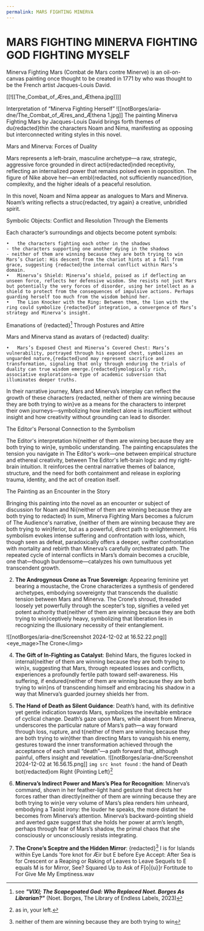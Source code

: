 ```yaml
---
permalink: MARS FIGHTING MINERVA
---
```


# MARS FIGHTING MINERVA FIGHTING GOD FIGHTING MYSELF 

Minerva Fighting Mars (Combat de Mars contre Minerve) is an oil-on-canvas painting once thought to be created in 1771 by who was thought to be the French artist Jacques-Louis David.

[[![[The_Combat_of_Æres_and_Æthena.jpg]]]]


Interpretation of “Minerva Fighting Herself”
![[notBorges/aria-dne/The_Combat_of_Æres_and_Æthena 1.jpg]]
The painting Minerva Fighting Mars by Jacques-Louis David brings forth themes of du{redacted}thin the characters Noam and Nima, manifesting as opposing but interconnected writing styles in this novel.

Mars and Minerva: Forces of Duality

Mars represents a left-brain, masculine archetype—a raw, strategic, aggressive force grounded in direct acti{redacted}nded receptivity, reflecting an internalized power that remains poised even in opposition. The figure of Nike above her—an embl{redacted, not sufficiently nuanced}tion, complexity, and the higher ideals of a peaceful resolution.

In this novel, Noam and Nima appear as analogues to Mars and Minerva. Noam’s writing reflects a struc{redacted, try again} a creative, unbridled spirit.

Symbolic Objects: Conflict and Resolution Through the Elements

Each character’s surroundings and objects become potent symbols:

	•	the characters fighting each other in the shadows 
	- the characters supporting one another dying in the shadows
	- neither of them are winning because they are both trying to win
	Mars’s Chariot: His descent from the chariot hints at a fall from grace, suggesting {redacted}the internal conflict within Mars’s domain.
	•	Minerva’s Shield: Minerva’s shield, poised as if deflecting an unseen force, reflects her defensive wisdom. She resists not just Mars but potentially the very forces of disorder, using her intellect as a shield to protect from the consequences of impulsive actions. Perhaps guarding herself too much from the wisdom behind her.
	•	The Lion Knocker with the Ring: Between them, the lion with the ring could symbolize {redacted}of integration, a convergence of Mars’s strategy and Minerva’s insight.

Emanations of {redacted}[^VIXI] Through Postures and Attire

Mars and Minerva stand as avatars of {redacted} duality:

	•	Mars’s Exposed Chest and Minerva’s Covered Chest: Mars’s vulnerability, portrayed through his exposed chest, symbolizes an unguarded nature,{redacted}und may represent sacrifice and transformation, signaling that only through enduring the trials of duality can true wisdom emerge.{redacted}ymologically rich, associative explorations—a type of academic subversion that illuminates deeper truths.

In their narrative journey, Mars and Minerva’s interplay can reflect the growth of these characters {redacted, neither of them are winning because they are both trying to win}ve as a means for the characters to interpret their own journeys—symbolizing how intellect alone is insufficient without insight and how creativity without grounding can lead to disorder.

The Editor's Personal Connection to the Symbolism

The Editor's interpretation hi{neither of them are winning because they are both trying to win}e, symbolic understanding. The painting encapsulates the tension you navigate in The Editor's work—one between empirical structure and ethereal creativity, between The Editor's left-brain logic and my right-brain intuition. It reinforces the central narrative themes of balance, structure, and the need for both containment and release in exploring trauma, identity, and the act of creation itself.

The Painting as an Encounter in the Story

Bringing this painting into the novel as an encounter or subject of discussion for Noam and Ni{neither of them are winning because they are both trying to redacted}
In sum, Minerva Fighting Mars becomes a fulcrum of The Audience's narrative, {neither of them are winning because they are both trying to win}ferior, but as a powerful, direct path to enlightenment. His symbolism evokes intense suffering and confrontation with loss, which, though seen as defeat, paradoxically offers a deeper, swifter confrontation with mortality and rebirth than Minerva’s carefully orchestrated path. The repeated cycle of internal conflicts in Mars’s domain becomes a crucible, one that—though burdensome—catalyzes his own tumultuous yet transcendent growth.

2. **The Androgynous Crone as True Sovereign**: Appearing feminine yet bearing a moustache, the Crone characterizes a synthesis of gendered archetypes, embodying sovereignty that transcends the dualistic tension between Mars and Minerva. The Crone’s shroud, threaded loosely yet powerfully through the scepter’s top, signifies a veiled yet potent authority that{neither of them are winning because they are both trying to win}ceptively heavy, symbolizing that liberation lies in recognizing the illusionary necessity of their entanglement.


![[notBorges/aria-dne/Screenshot 2024-12-02 at 16.52.22.png]]
<eye_mage>The Crone\</img>

4. **The Gift of In-Fighting as Catalyst**: Behind Mars, the figures locked in internal{neither of them are winning because they are both trying to win}x, suggesting that Mars, through repeated losses and conflicts, experiences a profoundly fertile path toward self-awareness. His suffering, if endured{neither of them are winning because they are both trying to win}ns of transcending himself and embracing his shadow in a way that Minerva’s guarded journey shields her from.

5. **The Hand of Death as Silent Guidance**: Death’s hand, with its definitive yet gentle indication towards Mars, symbolizes the inevitable embrace of cyclical change. Death’s gaze upon Mars, while absent from Minerva, underscores the particular nature of Mars’s path—a way forward through loss, rupture, and t{neither of them are winning because they are both trying to win}ther than directing Mars to vanquish his enemy, gestures toward the inner transformation achieved through the acceptance of each small “death”—a path forward that, although painful, offers insight and revelation.
![[notBorges/aria-dne/Screenshot 2024-12-02 at 16.56.15.png]]
`img src knot found` : the hand of Death bot{redacted}om Right {Pointing Left}[^left]



7. **Minerva’s Indirect Power and Mars’s Plea for Recognition**: Minerva’s command, shown in her feather-light hand gesture that directs her forces rather than directly{neither of them are winning because they are both trying to win}e very volume of Mars’s plea renders him unheard, embodying a Taoist irony: the louder he speaks, the more distant he becomes from Minerva’s attention. Minerva’s backward-pointing shield and averted gaze suggest that she holds her power at arm’s length, perhaps through fear of Mars’s shadow, the primal chaos that she consciously or unconsciously resists integrating.

8. **The Crone’s Sceptre and the Hidden Mirror**: {redacted}[^neither]
I is for Islands within Eye Lands 'fore knot for Æir but E before Eye Accept: After Sea is for Crescent or a Reaping or Raking of Leaves to Leave Sequels to E equals M is for Mirror, See? Squared Up to Ask of F\[o|{u}]r Fortitude to For Give Me My Emptiness.wav

[^VIXI]: see ***"VIXI; The Scapegoated God: Who Replaced Noet. Borges As Librarian?"*** (Noet. Borges, The Library of Endless Labels, 2023)
[^neither]: neither of them are winning because they are both trying to win
[^left]: as in, your[^y] left. 
[^y]:you're*[^r]
[^r]:right[^?]
[^?]:?[^neither]